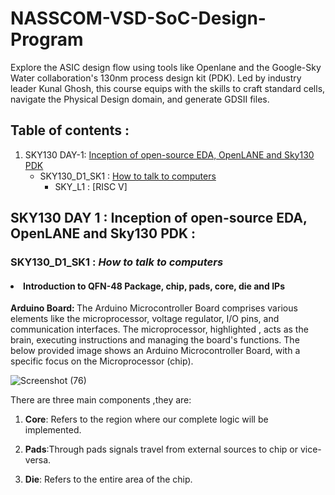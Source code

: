 # NASSCOM-VSD-SoC-Design-Program
Explore the ASIC design flow using tools like Openlane and the Google-Sky Water collaboration's 130nm process design kit (PDK). Led by industry leader Kunal Ghosh, this course equips with the skills to craft standard cells, navigate the Physical Design domain, and generate GDSII files.
## Table of contents :
1) SKY130 DAY-1:  [Inception of open-source EDA, OpenLANE and Sky130 PDK](https://github.com/akshaynayak212/NASSCOM-VSD-SoC-Design-Program/blob/main/README.md#inception-of-open-source-eda-openlane-and-sky130-pdk-)
    - SKY130_D1_SK1 : [How to talk to computers](https://github.com/akshaynayak212/NASSCOM-VSD-SoC-Design-Program/edit/main/README.md#-how-to-talk-to-computers-)
       - SKY_L1 : [RISC V]
                         








## SKY130 DAY 1 : Inception of open-source EDA, OpenLANE and Sky130 PDK :
### SKY130_D1_SK1 : <i> How to talk to computers </i>
####  <li> Introduction to QFN-48 Package, chip, pads, core, die and IPs </li>

 <b> Arduino Board: </b> The Arduino Microcontroller Board comprises various elements like the microprocessor, voltage regulator, I/O pins, and communication interfaces. The microprocessor, highlighted , acts as the brain, executing instructions and managing the board's functions. The below provided image shows an Arduino Microcontroller Board, with a specific focus on the Microprocessor (chip). 
 
 ![Screenshot (76)](https://github.com/akshaynayak212/NASSCOM-VSD-SoC-Design-Program/assets/169296665/68003ba1-02c2-47d7-b254-c2f73ac0dad8)

 There are three main components ,they are:
 
1) <b>Core</b>: Refers to the region where our complete logic will be implemented.

2) <b>Pads</b>:Through pads signals travel from external sources to chip or vice-versa.

3) <b>Die</b>: Refers to the entire area of the chip.






</ul>

